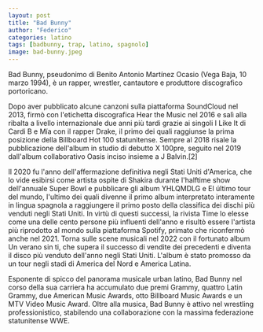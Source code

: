 ```yaml
---
layout: post
title: "Bad Bunny"
author: "Federico"
categories: latino
tags: [badbunny, trap, latino, spagnolo]
image: bad-bunny.jpeg
---
```


Bad Bunny, pseudonimo di Benito Antonio Martínez Ocasio (Vega Baja, 10 marzo 1994), è un rapper, wrestler, cantautore e produttore discografico portoricano.

Dopo aver pubblicato alcune canzoni sulla piattaforma SoundCloud nel 2013, firmò con l'etichetta discografica Hear the Music nel 2016 e salì alla ribalta a livello internazionale due anni più tardi grazie ai singoli I Like It di Cardi B e Mía con il rapper Drake, il primo dei quali raggiunse la prima posizione della Billboard Hot 100 statunitense. Sempre al 2018 risale la pubblicazione dell'album in studio di debutto X 100pre, seguito nel 2019 dall'album collaborativo Oasis inciso insieme a J Balvin.[2]

Il 2020 fu l'anno dell'affermazione definitiva negli Stati Uniti d'America, che lo vide esibirsi come artista ospite di Shakira durante l'halftime show dell'annuale Super Bowl e pubblicare gli album YHLQMDLG e El último tour del mundo, l'ultimo dei quali divenne il primo album interpretato interamente in lingua spagnola a raggiungere il primo posto della classifica dei dischi più venduti negli Stati Uniti. In virtù di questi successi, la rivista Time lo elesse come una delle cento persone più influenti dell'anno e risultò essere l'artista più riprodotto al mondo sulla piattaforma Spotify, primato che riconfermò anche nel 2021. Torna sulle scene musicali nel 2022 con il fortunato album Un verano sin ti, che supera il successo di vendite dei precedenti e diventa il disco più venduto dell'anno negli Stati Uniti. L'album è stato promosso da un tour negli stadi di America del Nord e America Latina.

Esponente di spicco del panorama musicale urban latino, Bad Bunny nel corso della sua carriera ha accumulato due premi Grammy, quattro Latin Grammy, due American Music Awards, otto Billboard Music Awards e un MTV Video Music Award. Oltre alla musica, Bad Bunny è attivo nel wrestling professionistico, stabilendo una collaborazione con la massima federazione statunitense WWE.
